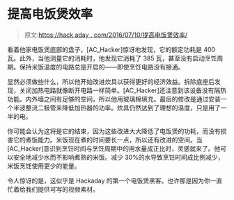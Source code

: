 # 提高电饭煲效率

> 原文:[https://hack aday . com/2016/07/10/提高电饭煲效率/](https://hackaday.com/2016/07/10/improving-rice-cooker-efficiency/)

看着他家电饭煲底部的盘子，[AC_Hacker]惊讶地发现，它的额定功耗是 400 瓦。此外，当他测量它的消耗时，他发现它消耗了 385 瓦，甚至没有启动烹饪周期。保持米饭温度的电路总是开启的——即使烹饪电路没有接通。

显然必须做些什么，所以他开始改进炊具以获得更好的经济效益。拆除底座后发现，关闭加热电路就像断开电路一样简单。[AC_Hacker]还注意到该设备没有隔热功能。内外墙之间有足够的空间，所以他用玻璃棉填充。最后的修改是通过安装一个半波整流二极管来降低加热器的功率。炊具仍然达到了理想的温度，只是用了一半的电。

你可能会认为这将是它的结束，因为这些改进大大降低了电饭煲的功耗，而没有损害它的煮饭能力。米饭现在煮的时间要长一点，所以还有改进的空间。当[AC_Hacker]意识到烹饪时间与烹饪周期中的用水量成正比时，灵感就来了。他可以安全地减少水而不影响煮熟的米饭。减少 30%的水导致烹饪时间成比例减少，米饭烹饪使用更少的能量。

令人惊讶的是，这似乎是 Hackaday 的第一个电饭煲黑客。也许那是因为你一直忙着给我们提供可写的视频素材。